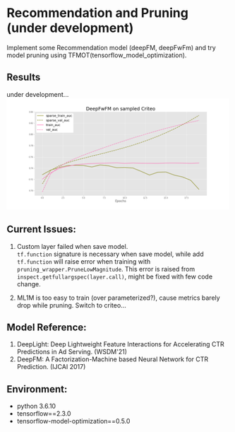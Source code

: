 # Recommendation and Pruning (under development)

Implement some Recommendation model (deepFM, deepFwFm) and try model pruning using TFMOT(tensorflow_model_optimization).

## Results 
under development...  
![auc_img](images/deepfwfm_auc.png)


## Current Issues:
1. Custom layer failed when save model.  
`tf.function` signature is necessary when save model, while add `tf.function` will raise error when training with `pruning_wrapper.PruneLowMagnitude`. This error is raised from `inspect.getfullargspec(layer.call)`, might be fixed with few code change.

2. ML1M is too easy to train (over parameterized?), cause metrics barely drop while pruning. Switch to criteo...

## Model Reference:
1. DeepLight: Deep Lightweight Feature Interactions for Accelerating CTR Predictions in Ad Serving. (WSDM'21)
2. DeepFM: A Factorization-Machine based Neural Network for CTR Prediction. (IJCAI 2017)

## Environment:
* python 3.6.10
* tensorflow==2.3.0
* tensorflow-model-optimization==0.5.0

